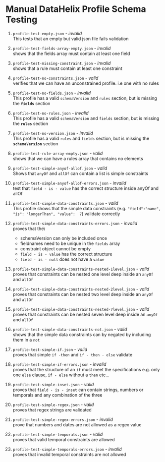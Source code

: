 # Manual DataHelix Profile Schema Testing

1. `profile-test-empty.json` - _invalid_\
    This tests that an empty but valid json file fails validation
    
1. `profile-test-fields-array-empty.json` - _invalid_\
   shows that the fields array must contain at least one field
        
1. `profile-test-missing-constraint.json` - _invalid_\
    shows that a rule must contain at least one constraint

1. `profile-test-no-constraints.json` - _valid_\
    verifies that we can have an unconstrained profile. i.e one with no rules
    
1. `profile-test-no-fields.json` - _invalid_\
    This profile has a valid `schemaVersion` and `rules` section, but is missing the **`fields`** section
    
1. `profile-test-no-rules.json` - _invalid_\
    This profile has a valid `schemaVersion` and `fields` section, but is missing the **`rules`** section
    
1. `profile-test-no-version.json` - _invalid_\
    This profile has a valid `rules` and `fields` section, but is missing the **`schemaVersion`** section
    
1. `profile-test-rule-array-empty.json` - _valid_\
    shows that we can have a rules array that contains no elements 
    
1. `profile-test-simple-anyof-allof.json` - _valid_\
    Shows that `anyOf` and `allOf` can contain a list is simple constraints
    
1. `profile-test-simple-anyof-allof-errors.json` - _invalid_\
    test that `field - is - value` has the correct structure inside anyOf and allOf
    
1. `profile-test-simple-data-constraints.json` - _valid_\
    This profile shows that the simple data constraints (e.g. `"field":"name", "is": "longerThan", "value":  7`) validate correctly
    
1. `profile-test-simple-data-constraints-errors.json` - _invalid_\
    proves that the\
    * schemaVersion can only be included once
    * fieldnames need to be unique in the `fields` array
    * constraint object cannot be empty
    * `field - is - value` has the correct structure
    * `field - is - null` does not have a `value`
    
1. `profile-test-simple-data-constraints-nested-1level.json` - _valid_\
    proves that constraints can be nested one level deep inside an `anyOf` and `allOf`
    
1. `profile-test-simple-data-constraints-nested-2level.json` - _valid_\
    proves that constraints can be nested two level deep inside an `anyOf` and `allOf`
    
1. `profile-test-simple-data-constraints-nested-7level.json` - _valid_\
    proves that constraints can be nested seven level deep inside an `anyOf` and `allOf`

1. `profile-test-simple-data-constraints-not.json` - _valid_\
    shows that the simple data constraints can by negated by including them in a `not`
    
1. `profile-test-simple-if.json` - _valid_\
    proves that simple `if -then` and `if - then - else` validate 
    
1. `profile-test-simple-if-errors.json` - _invalid_\
    proves that the structure of an `if` must meet the specifications e.g. only one `else` clause, `if - else` without a `then` etc...
    
1. `profile-test-simple-inset.json` - _valid_\
    proves that `field - is - inset` can contain strings, numbers or temporals and any combination of the three 
        
1. `profile-test-simple-regex.json` - _valid_\
    proves that regex strings are validated
    
1. `profile-test-simple-regex-errors.json` - _invalid_\
    prove that numbers and dates are not allowed as a regex value
    
1. `profile-test-simple-temporals.json` - _valid_\
    proves that valid temporal constraints are allowed 
    
1. `profile-test-simple-temporals-errors.json` - _invalid_\
    proves that invalid temporal constraints are not allowed


